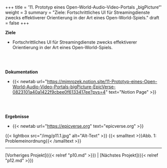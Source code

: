 +++
title = '11. Prototyp eines Open-World-Audio-Video-Portals „bigPicture“'
weight = 3
summary = "Ziele: Fortschrittliches UI für Streamingdienste zwecks effektiverer Orientierung in der Art eines Open-World-Spiels."
draft = false
+++

**Ziele**  
- Fortschrittliches UI für Streamingdienste zwecks effektiverer Orientierung in der Art eines Open-World-Spiels.  

</br></br>  

**Dokumentation**  
- {{< newtab url="https://mjmrozek.notion.site/11-Prototyp-eines-Open-World-Audio-Video-Portals-bigPicture-EpicVerse-0823101a40a1422f9cbee0f6133417ee?pvs=4" text="Notion Page" >}}

</br></br>  

**Ergebnisse**  

- {{< newtab url="https://epicverse.org" text="epicverse.org" >}}  

{{< lightbox src="/img/p11.1.jpg" alt="Alt-Text" >}}
{{< smalltext >}}Abb. 1: Problemeinordnung{{< /smalltext >}}

---

[Vorheriges Projekt]({{< relref "p10.md" >}}) | [Nächstes Projekt]({{< relref "p12.md" >}})